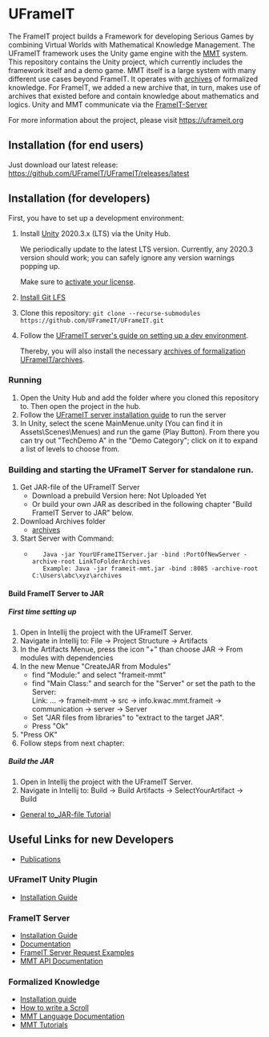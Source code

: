# UFrameIT

The FrameIT project builds a Framework for developing Serious Games by combining Virtual Worlds with Mathematical Knowledge Management. 
The UFrameIT framework uses the Unity game engine with the [MMT](https://uniformal.github.io/) system.
This repository contains the Unity project, which currently includes the framework itself and a demo game.
MMT itself is a large system with many different use cases beyond FrameIT.
It operates with [archives](https://github.com/UFrameIT/archives) of formalized knowledge.
For FrameIT, we added a new archive that, in turn, makes use of archives that existed before and contain knowledge about mathematics and logics. 
Unity and MMT communicate via the [FrameIT-Server](https://github.com/UniFormal/MMT/tree/devel/src/frameit-mmt)

For more information about the project, please visit <https://uframeit.org>

## Installation (for end users)

Just download our latest release: <https://github.com/UFrameIT/UFrameIT/releases/latest>

## Installation (for developers)

First, you have to set up a development environment:

1. Install [Unity](https://unity3d.com/de/get-unity/download) 2020.3.x (LTS) via the Unity Hub.

   We periodically update to the latest LTS version. Currently, any 2020.3 version should work; you can safely ignore any version warnings popping up.
   
   Make sure to [activate your license](https://support.unity.com/hc/en-us/articles/211438683-How-do-I-activate-my-license).
   
2. [Install Git LFS](https://docs.github.com/en/free-pro-team@latest/github/managing-large-files/installing-git-large-file-storage)
3. Clone this repository: `git clone --recurse-submodules https://github.com/UFrameIT/UFrameIT.git`
4. Follow the [UFrameIT server's guide on setting up a dev environment](https://github.com/UniFormal/MMT/blob/devel/src/frameit-mmt/DEVENV.md).

   Thereby, you will also install the necessary [archives of formalization UFrameIT/archives](https://github.com/UFrameIT/archives).

### Running

1. Open the Unity Hub and add the folder where you cloned this repository to. Then open the project in the hub.
2. Follow the [UFrameIT server installation guide](https://github.com/UniFormal/MMT/blob/devel/src/frameit-mmt/installation.md) to run the server
3. In Unity, select the scene MainMenue.unity (You can find it in Assets\Scenes\Menues) and run the game (Play Button). From there you can try out "TechDemo A" in the "Demo Category"; click on it to expand a list of levels to choose from.

### Building and starting the UFrameIT Server for standalone run.

1. Get JAR-file of the UFrameIT Server  
   * Download a prebuild Version here: Not Uploaded Yet
   * Or build your own JAR as described in the following chapter "Build FrameIT Server to JAR" below.  
3. Download Archives folder
   * [archives](https://github.com/UFrameIT/archives)
5. Start Server with Command:
   *  ```  
         Java -jar YourUFrameITServer.jar -bind :PortOfNewServer -archive-root LinkToFolderArchives
         Example: Java -jar frameit-mmt.jar -bind :8085 -archive-root C:\Users\abc\xyz\archives
      ```   

####  Build FrameIT Server to JAR 

##### First time setting up
1. Open in Intellij the project with the UFrameIT Server.
2. Navigate in Intellij to: File -> Project Structure -> Artifacts
3. In the Artifacts Menue, press the icon "+" than choose JAR -> From modules with dependencies
4. In the new Menue "CreateJAR from Modules"
   * find "Module:" and select "frameit-mmt"
   * find "Main Class:" and search for the "Server" or set the path to the Server:  
         Link: ... -> frameit-mmt -> src -> info.kwac.mmt.frameit -> communication -> server -> Server
   * Set "JAR files from libraries" to "extract to the target JAR".
   * Press "Ok"
5. "Press OK"
6. Follow steps from next chapter:

##### Build the JAR
1. Open in Intellij the project with the UFrameIT Server.
2. Navigate in Intellij to: Build -> Build Artifacts -> SelectYourArtifact -> Build

*  [General to_JAR-file Tutorial](https://riptutorial.com/intellij-idea/example/16922/building-a--jar)


## Useful Links for new Developers
* [Publications](https://kwarc.github.io/bibs/frameit/)

### UFrameIT Unity Plugin
* [Installation Guide](https://github.com/UFrameIT/UFrameIT/blob/master/README.md)

### FrameIT Server
* [Installation Guide](https://github.com/UniFormal/MMT/blob/master/src/frameit-mmt/installation.md)
* [Documentation](https://github.com/UniFormal/MMT/blob/master/src/frameit-mmt/README.md)
* [FrameIT Server Request Examples](https://kwarc-frameit.postman.co/workspace/FrameIT-Postman-Workspace~d9c28eb0-b28c-47b9-8403-864de6799418/documentation/9866886-8347f2b8-c8a6-4c8b-800c-c4d3b01c9580)
* [MMT API Documentation](https://uniformal.github.io//doc/api/)

### Formalized Knowledge
* [Installation guide](https://github.com/UFrameIT/archives/blob/master/README.md)
* [How to write a Scroll](https://gl.mathhub.info/FrameIT/frameworld/-/tree/devel/source/Scrolls)
* [MMT Language Documentation](https://uniformal.github.io//doc/language/)
* [MMT Tutorials](https://uniformal.github.io//doc/tutorials/)

